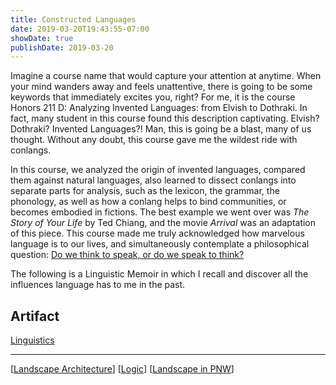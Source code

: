 ```yaml
---
title: Constructed Languages
date: 2019-03-20T19:43:55-07:00
showDate: true
publishDate: 2019-03-20
---
```


Imagine a course name that would capture your attention at anytime. When your mind wanders away and feels unattentive, there is going to be some keywords that immediately excites you, right? For me, it is the course Honors 211 D: Analyzing Invented Languages: from Elvish to Dothraki. In fact, many student in this course found this description captivating. Elvish? Dothraki? Invented Languages?! Man, this is going be a blast, many of us thought. Without any doubt, this course gave me the wildest ride with conlangs.

In this course, we analyzed the origin of invented languages, compared them against natural languages, also learned to dissect conlangs into separate parts for analysis, such as the lexicon, the grammar, the phonology, as well as how a conlang helps to bind communities, or becomes embodied in fictions. The best example we went over was _The Story of Your Life_ by Ted Chiang, and the movie _Arrival_ was an adaptation of this piece. This course made me truly acknowledged how marvelous language is to our lives, and simultaneously contemplate a philosophical question: [Do we think to speak, or do we speak to think?](https://en.wikipedia.org/wiki/Linguistic_relativity)

The following is a Linguistic Memoir in which I recall and discover all the influences language has to me in the past.

## Artifact

[Linguistics](https://github.com/QuantumEPR/z-en-kb/blob/master/pdfs/linguistic.pdf)

---

[[Landscape Architecture]]
[[Logic]]
[[Landscape in PNW]]



[//begin]: # "Autogenerated link references for markdown compatibility"
[Landscape Architecture]: <../LARCH/Landscape Architecture> "Landscape Architecture"
[Logic]: ../PHIL/Logic "Logic"
[Landscape in PNW]: <Landscape in PNW> "Escape"
[//end]: # "Autogenerated link references"